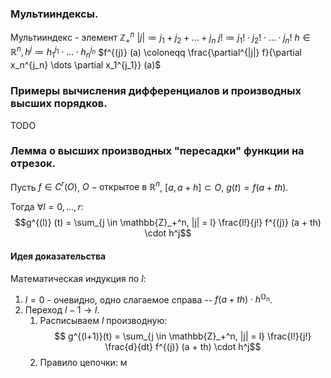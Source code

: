 ### Мультииндексы.
Мультииндекс - элемент $\mathbb{Z}_+^n$
$|j| \coloneqq j_1 + j_2 + \dots + j_n$
$j! \coloneqq j_1! \cdot j_2! \cdot \dots \cdot j_n!$
$h \in \mathbb{R}^n, h^j \coloneqq h_1^{j_1} \cdot \dots \cdot h_n^{j_n}$
$f^{(j)} (a) \coloneqq \frac{\partial^{|j|} f}{\partial x_n^{j_n} \dots \partial x_1^{j_1}} (a)$
### Примеры вычисления дифференциалов и производных высших порядков.
TODO
### Лемма о высших производных "пересадки" функции на отрезок.
Пусть $f \in C^r (O)$, $O - \text{открытое в } \mathbb{R}^n$, $[a, a+h] \subset O$,  $g(t) = f(a + th)$.  

Тогда $\forall l = 0, \dots, r :$ $$g^{(l)} (t) = \sum_{j \in \mathbb{Z}_+^n, |j| = l} \frac{l!}{j!} f^{(j)} (a + th) \cdot h^j$$
#### Идея доказательства
Математическая индукция по $l$:
1. $l = 0$ - очевидно, одно слагаемое справа -- $f(a+th) \cdot h^{\mathbb{O}_n}$. 
2. Переход $l-1 \to l$. 
	1. Расписываем $l$ производную: $$ g^{(l+1)}(t) =  \sum_{j \in \mathbb{Z}_+^n, |j| = l} \frac{l!}{j!} \frac{d}{dt} f^{(j)} (a + th) \cdot h^j$$
	2. Правило цепочки: м